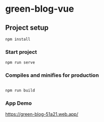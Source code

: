 # green-blog-vue

## Project setup

```
npm install
```

### Start project

```
npm run serve

```

### Compiles and minifies for production

```

npm run build

```

### App Demo

https://green-blog-51a21.web.app/
